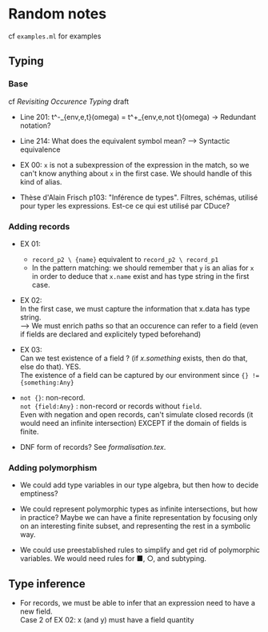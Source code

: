 # Random notes

cf `examples.ml` for examples

## Typing

### Base

cf *Revisiting Occurence Typing* draft  

- Line 201: t^-\_{env,e,t}(omega) = t^+_{env,e,not t}(omega)   ->    Redundant notation?

- Line 214: What does the equivalent symbol mean? --> Syntactic equivalence

- EX 00: `x` is not a subexpression of the expression in the match, so we can't know anything about `x` in the first case. We should handle of this kind of alias.

- Thèse d'Alain Frisch p103: "Inférence de types". Filtres, schémas, utilisé pour typer les expressions. Est-ce ce qui est utilisé par CDuce?

### Adding records

- EX 01:  
  - `record_p2 \ {name}` equivalent to `record_p2 \ record_p1`
  - In the pattern matching: we should remember that `y` is an alias for `x`  
  in order to deduce that `x.name` exist and has type string in the first case.

- EX 02:  
  In the first case, we must capture the information that x.data has type string.  
  --> We must enrich paths so that an occurence can refer to a field
  (even if fields are declared and explicitely typed beforehand)

- EX 03:  
  Can we test existence of a field ? (if *x.something* exists, then do that, else do that). YES.  
  The existence of a field can be captured by our environment since `{} != {something:Any}`

- `not {}`: non-record.  
  `not {field:Any}` : non-record or records without `field`.  
  Even with negation and open records, can't simulate closed records (it would need an infinite intersection) EXCEPT if the domain of fields is finite.

- DNF form of records? See *formalisation.tex*.

### Adding polymorphism

- We could add type variables in our type algebra, but then how to decide emptiness?

- We could represent polymorphic types as infinite intersections, but how in practice? Maybe we can have a finite representation by focusing only on an interesting finite subset, and representing the rest in a symbolic way.

- We could use preestablished rules to simplify and get rid of polymorphic variables.
We would need rules for ■, ○, and subtyping.

## Type inference

- For records, we must be able to infer that an expression need to have a new field.  
  Case 2 of EX 02: x (and y) must have a field quantity
